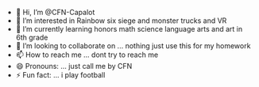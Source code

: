 - 👋 Hi, I’m @CFN-Capalot
- 👀 I’m interested in Rainbow six siege and monster trucks and VR
- 🌱 I’m currently learning honors math science language arts and art in 6th grade
- 💞️ I’m looking to collaborate on ... nothing just use this for my homework
- 📫 How to reach me ... dont try to reach me
- 😄 Pronouns: ... just call me by CFN
- ⚡ Fun fact: ... i play football

<!---
CFN-Capalot/CFN-Capalot is a ✨ special ✨ repository because its `README.md` (this file) appears on your GitHub profile.
You can click the Preview link to take a look at your changes.
--->
